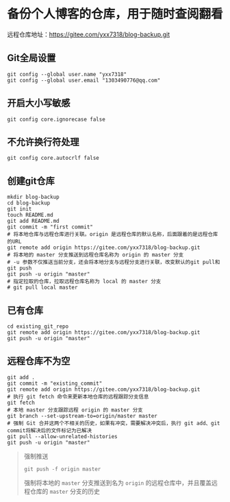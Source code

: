 # 备份个人博客的仓库，用于随时查阅翻看

远程仓库地址：https://gitee.com/yxx7318/blog-backup.git

## Git全局设置

```
git config --global user.name "yxx7318"
git config --global user.email "1303490776@qq.com"
```

## 开启大小写敏感

```
git config core.ignorecase false
```

## 不允许换行符处理

```
git config core.autocrlf false
```

## 创建git仓库

```
mkdir blog-backup
cd blog-backup
git init 
touch README.md
git add README.md
git commit -m "first commit"
# 将本地仓库与远程仓库进行关联。origin 是远程仓库的默认名称，后面跟着的是远程仓库的URL
git remote add origin https://gitee.com/yxx7318/blog-backup.git
# 将本地的 master 分支推送到远程仓库名称为 origin 的 master 分支
# -u 参数不仅推送当前分支，还会将本地分支与远程分支进行关联，改变默认的git pull和git push
git push -u origin "master"
# 指定拉取的仓库，拉取远程仓库名称为 local 的 master 分支
# git pull local master
```

## 已有仓库

```
cd existing_git_repo
git remote add origin https://gitee.com/yxx7318/blog-backup.git
git push -u origin "master"
```

## 远程仓库不为空

```
git add .
git commit -m "existing_commit"
git remote add origin https://gitee.com/yxx7318/blog-backup.git
# 执行 git fetch 命令来更新本地仓库的远程跟踪分支信息
git fetch
# 本地 master 分支跟踪远程 origin 的 master 分支
git branch --set-upstream-to=origin/master master
# 强制 Git 合并这两个不相关的历史，如果有冲突，需要解决冲突后，执行 git add、git commit将解决后的文件标记为已解决
git pull --allow-unrelated-histories
git push -u origin "master"
```

> 强制推送
>
> ```
> git push -f origin master
> ```
>
> 强制将本地的 `master` 分支推送到名为 `origin` 的远程仓库中，并且覆盖远程仓库的 `master` 分支的历史

